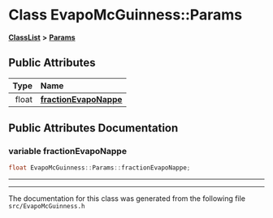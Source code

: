 

# Class EvapoMcGuinness::Params



[**ClassList**](annotated.md) **>** [**Params**](classEvapoMcGuinness_1_1Params.md)


























## Public Attributes

| Type | Name |
| ---: | :--- |
|  float | [**fractionEvapoNappe**](#variable-fractionevaponappe)  <br> |












































## Public Attributes Documentation




### variable fractionEvapoNappe 

```C++
float EvapoMcGuinness::Params::fractionEvapoNappe;
```




<hr>

------------------------------
The documentation for this class was generated from the following file `src/EvapoMcGuinness.h`

